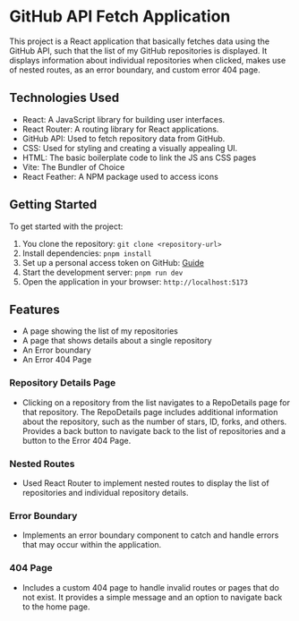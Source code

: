 # GitHub API Fetch Application

This project is a React application that basically fetches data using the GitHub API, such that the list of my GitHub repositories is displayed. It displays information about individual repositories when clicked, makes use of nested routes, as an error boundary, and custom error 404 page.

## Technologies Used

- React: A JavaScript library for building user interfaces.
- React Router: A routing library for React applications.
- GitHub API: Used to fetch repository data from GitHub.
- CSS: Used for styling and creating a visually appealing UI.
- HTML: The basic boilerplate code to link the JS ans CSS pages
- Vite: The Bundler of Choice
- React Feather: A NPM package used to access icons

## Getting Started

To get started with the project:

1. You clone the repository: `git clone <repository-url>`
2. Install dependencies: `pnpm install`
3. Set up a personal access token on GitHub: [Guide](https://docs.github.com/en/authentication/keeping-your-account-and-data-secure/creating-a-personal-access-token)
4. Start the development server: `pnpm run dev`
5. Open the application in your browser: `http://localhost:5173`

## Features
- A page showing the list of my repositories
- A page that shows details about a single repository
- An Error boundary
- An Error 404 Page

### Repository Details Page

- Clicking on a repository from the list navigates to a RepoDetails page for that repository.  The RepoDetails page includes additional information about the repository, such as the number of stars, ID, forks, and others. Provides a back button to navigate back to the list of repositories and a button to the Error 404 Page.

### Nested Routes

- Used React Router to implement nested routes to display the list of repositories and individual repository details.

### Error Boundary

- Implements an error boundary component to catch and handle errors that may occur within the application.

### 404 Page

- Includes a custom 404 page to handle invalid routes or pages that do not exist. It provides a simple message and an option to navigate back to the home page.
